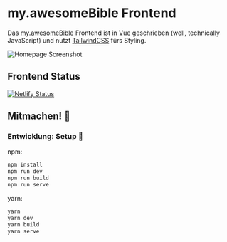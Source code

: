 # my.awesomeBible Frontend

Das [my.awesomeBible](https://vuetelescope.com/explore/my-awesomebible-de) Frontend ist in [Vue](https://vuejs.org) geschrieben (well, technically JavaScript) und nutzt [TailwindCSS](https://tailwindcss.com) fürs Styling.

![Homepage Screenshot](https://i1.wp.com/awesomebible.de/wp-content/uploads/2021/03/my-awesomebible_homepage.png)

## Frontend Status
[![Netlify Status](https://api.netlify.com/api/v1/badges/2efb7d8b-d3bb-480e-b4f7-095b051759e0/deploy-status)](https://app.netlify.com/sites/my-frontend/deploys)

## Mitmachen! 🦄
### Entwicklung: Setup 🚀

npm:
```sh
npm install
npm run dev
npm run build
npm run serve
```
yarn:
```sh
yarn
yarn dev
yarn build
yarn serve
```